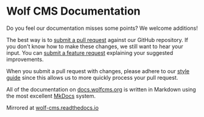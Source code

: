 Wolf CMS Documentation
======================

Do you feel our documentation misses some points? We welcome additions!

The best way is to [submit a pull request](https://github.com/wolfcms/docs.wolfcms.org/pulls) against our
GitHub repository. If you don't know how to make these changes, we still want to hear your input. You can
[submit a feature request](https://github.com/wolfcms/docs.wolfcms.org/issues) explaining your suggested improvements.

When you submit a pull request with changes, please adhere to our [style guide](https://docs.wolfcms.org/styleguide/) since this allows us to more quickly process your pull request.

All of the documentation on [docs.wolfcms.org](http://docs.wolfcms.org) is written in Markdown using the most excellent [MkDocs](http://www.mkdocs.org) system.

Mirrored at [wolf-cms.readthedocs.io](https://wolf-cms.readthedocs.io/en/latest/)
